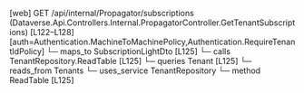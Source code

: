 [web] GET /api/internal/Propagator/subscriptions  (Dataverse.Api.Controllers.Internal.PropagatorController.GetTenantSubscriptions)  [L122–L128] [auth=Authentication.MachineToMachinePolicy,Authentication.RequireTenantIdPolicy]
  └─ maps_to SubscriptionLightDto [L125]
  └─ calls TenantRepository.ReadTable [L125]
  └─ queries Tenant [L125]
    └─ reads_from Tenants
  └─ uses_service TenantRepository
    └─ method ReadTable [L125]

